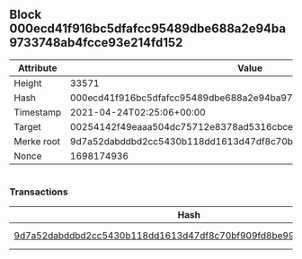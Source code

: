 ## Block 000ecd41f916bc5dfafcc95489dbe688a2e94ba9733748ab4fcce93e214fd152

Attribute | Value
--- | ---
Height | 33571
Hash | 000ecd41f916bc5dfafcc95489dbe688a2e94ba9733748ab4fcce93e214fd152
Timestamp | 2021-04-24T02:25:06+00:00
Target | 00254142f49eaaa504dc75712e8378ad5316cbcead634704b3734b6271167cc4
Merke root | 9d7a52dabddbd2cc5430b118dd1613d47df8c70bf909fd8be99ecfa479855ce1
Nonce | 1698174936

```

```

### Transactions

Hash | Amount
--- | ---
[9d7a52dabddbd2cc5430b118dd1613d47df8c70bf909fd8be99ecfa479855ce1](9d7a52dabddbd2cc5430b118dd1613d47df8c70bf909fd8be99ecfa479855ce1.md) | 10.00000000 SKEPTI 
